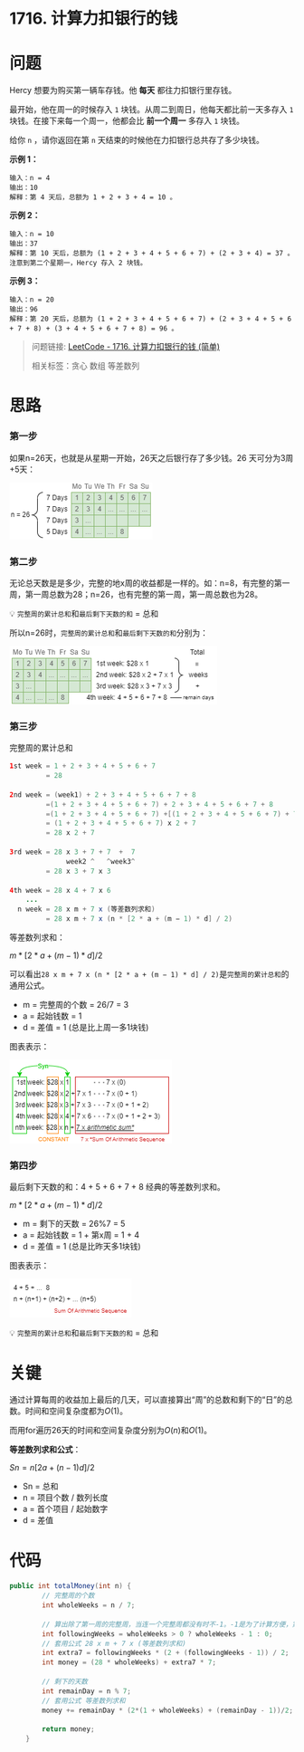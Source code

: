 # 1716. 计算力扣银行的钱

# 问题

Hercy 想要为购买第一辆车存钱。他 **每天** 都往力扣银行里存钱。

最开始，他在周一的时候存入 `1` 块钱。从周二到周日，他每天都比前一天多存入 `1` 块钱。在接下来每一个周一，他都会比 **前一个周一** 多存入 `1` 块钱。

给你 `n` ，请你返回在第 `n` 天结束的时候他在力扣银行总共存了多少块钱。

 

**示例 1：**

```
输入：n = 4
输出：10
解释：第 4 天后，总额为 1 + 2 + 3 + 4 = 10 。
```

**示例 2：**

```
输入：n = 10
输出：37
解释：第 10 天后，总额为 (1 + 2 + 3 + 4 + 5 + 6 + 7) + (2 + 3 + 4) = 37 。注意到第二个星期一，Hercy 存入 2 块钱。
```

**示例 3：**

```
输入：n = 20
输出：96
解释：第 20 天后，总额为 (1 + 2 + 3 + 4 + 5 + 6 + 7) + (2 + 3 + 4 + 5 + 6 + 7 + 8) + (3 + 4 + 5 + 6 + 7 + 8) = 96 。
```

> 问题链接: [LeetCode - 1716. 计算力扣银行的钱 (简单)](https://leetcode.cn/problems/calculate-money-in-leetcode-bank/)
>
> 相关标签：贪心 数组 等差数列

# 思路

### 第一步

如果n=26天，也就是从星期一开始，26天之后银行存了多少钱。26 天可分为3周+5天：

![step1](image/1716.step1.png)

### 第二步

无论总天数是是多少，完整的地x周的收益都是一样的。如：n=8，有完整的第一周，第一周总数为28；n=26，也有完整的第一周，第一周总数也为28。

💡 `完整周的累计总和`和`最后剩下天数的和` = 总和

所以n=26时，`完整周的累计总和`和`最后剩下天数的和`分别为：

![step2](image/1716.step2.png)

### 第三步

完整周的累计总和

```java
1st week = 1 + 2 + 3 + 4 + 5 + 6 + 7 
     	 = 28
    
2nd week = (week1) + 2 + 3 + 4 + 5 + 6 + 7 + 8 
    	 =(1 + 2 + 3 + 4 + 5 + 6 + 7) + 2 + 3 + 4 + 5 + 6 + 7 + 8 
    	 =(1 + 2 + 3 + 4 + 5 + 6 + 7) +[(1 + 2 + 3 + 4 + 5 + 6 + 7) + 7]
    	 = (1 + 2 + 3 + 4 + 5 + 6 + 7) x 2 + 7 
    	 = 28 x 2 + 7
    
3rd week = 28 x 3 + 7 + 7  +  7
              week2 ^   ^week3^
    	 = 28 x 3 + 7 x 3
    
4th week = 28 x 4 + 7 x 6
    ...
  n week = 28 x m + 7 x (等差数列求和)
		 = 28 x m + 7 x (n * [2 * a + (m − 1) * d] / 2)
```

等差数列求和：

$m * [2 * a + (m − 1) * d] / 2$

可以看出`28 x m + 7 x (n * [2 * a + (m − 1) * d] / 2)`是`完整周的累计总和`的通用公式。

* m = 完整周的个数 = $26 / 7$ = 3
* a = 起始钱数 = 1
* d = 差值 = 1 (总是比上周一多1块钱)

图表表示：

![step3](image/1716.step3.png)

### 第四步

最后剩下天数的和：4 + 5 + 6 + 7 + 8 经典的等差数列求和。

$m * [2 * a + (m − 1) * d] / 2$

* m = 剩下的天数 = $26 \% 7$ = 5
* a = 起始钱数 = 1 + 第x周 = 1 + 4
* d = 差值 = 1 (总是比昨天多1块钱)

图表表示：

![step4](image/1716.step4.png)

💡 `完整周的累计总和`和`最后剩下天数的和` = 总和

# 关键

通过计算每周的收益加上最后的几天，可以直接算出“周”的总数和剩下的“日”的总数。时间和空间复杂度都为$O(1)$。

而用for遍历26天的时间和空间复杂度分别为$O(n)$和$O(1)$。



**等差数列求和公式**：

$Sn=n[2a+(n−1)d]/2$

- Sn = 总和
- n = 项目个数 / 数列长度
- a = 首个项目 / 起始数字
- d = 差值

# 代码

```java
public int totalMoney(int n) {
    	// 完整周的个数
        int wholeWeeks = n / 7;
		
    	// 算出除了第一周的完整周，当连一个完整周都没有时不-1。-1是为了计算方便，第一周不算在等差数列里。
        int followingWeeks = wholeWeeks > 0 ? wholeWeeks - 1 : 0;
    	// 套用公式 28 x m + 7 x (等差数列求和)
        int extra7 = followingWeeks * (2 + (followingWeeks - 1)) / 2;
        int money = (28 * wholeWeeks) + extra7 * 7;
		
    	// 剩下的天数
        int remainDay = n % 7;
    	// 套用公式 等差数列求和
        money += remainDay * (2*(1 + wholeWeeks) + (remainDay - 1))/2;

        return money;
    }
```